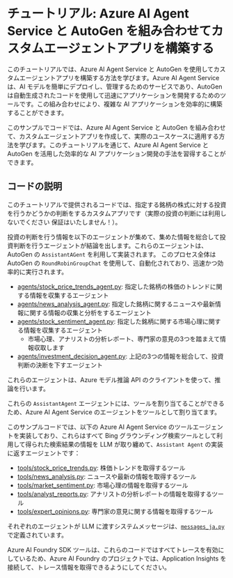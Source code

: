 # チュートリアル: Azure AI Agent Service と AutoGen を組み合わせてカスタムエージェントアプリを構築する

このチュートリアルでは、Azure AI Agent Service と AutoGen を使用してカスタムエージェントアプリを構築する方法を学びます。Azure AI Agent Service は、AI モデルを簡単にデプロイし、管理するためのサービスであり、AutoGen は自動生成されたコードを使用して迅速にアプリケーションを開発するためのツールです。この組み合わせにより、複雑な AI アプリケーションを効率的に構築することができます。

このサンプルでコードでは、Azure AI Agent Service と AutoGen を組み合わせて、カスタムエージェントアプリを作成して、実際のユースケースに適用する方法を学びます。このチュートリアルを通じて、Azure AI Agent Service と AutoGen を活用した効率的な AI アプリケーション開発の手法を習得することができます。

## コードの説明

このチュートリアルで提供されるコードでは、指定する銘柄の株式に対する投資を行うかどうかの判断をするカスタムアプリです（実際の投資の判断には利用しないでください 保証はいたしません！）。

投資の判断を行う情報を以下のエージェントが集めて、集めた情報を総合して投資判断を行うエージェントが結論を出します。これらのエージェントは、AutoGen の `AssistantAGent` を利用して実装されます。
このプロセス全体は AutoGen の `RoundRobinGroupChat` を使用して、自動化されており、迅速かつ効率的に実行されます。

- [agents/stock_price_trends_agent.py](./agents/stock_price_trends_agent.py): 指定した銘柄の株価のトレンドに関する情報を収集するエージェント
- [agents/news_analysis_agent.py](./agents/news_analysis_agent.py): 指定した銘柄に関するニュースや最新情報に関する情報の収集と分析をするエージェント
- [agents/stock_sentiment_agent.py](./agents/stock_sentiment_agent.py): 指定した銘柄に関する市場心理に関する情報を収集するエージェント
  - 市場心理、アナリストの分析レポート、専門家の意見の3つを踏まえて情報収取します
- [agents/investment_decision_agent.py](./agents/investment_decision_agent.py): 上記の3つの情報を総合して、投資判断の決断を下すエージェント

これらのエージェントは、Azure モデル推論 API のクライアントを使って、推論を行います。

これらの `AssistantAgent` エージェントには、ツールを割り当てることができるため、Azure AI Agent Service のエージェントをツールとして割り当てます。

このサンプルコードでは、以下の Azure AI Agent Service のツールエージェントを実装しており、これらはすべて Bing グラウンディング検索ツールとして利用して得られた検索結果の情報を LLM が取り纏めて、`Assistant Agent` の実装に返すエージェントです：

- [tools/stock_price_trends.py](./tools/stock_price_trends.py): 株価トレンドを取得するツール
- [tools/news_analysis.py](./tools/news_analysis.py): ニュースや最新の情報を取得するツール
- [tools/market_sentiment.py](./tools/market_sentiment.py): 市場心理の情報を取得するツール
- [tools/analyst_reports.py](./tools/analyst_reports.py): アナリストの分析レポートの情報を取得するツール
- [tools/expert_opinions.py](./tools/expert_opinions.py): 専門家の意見に関する情報を取得するツール

それぞれのエージェントが LLM に渡すシステムメッセージは、[`messages_ja.py`](./messages_ja.py) で定義されています。

Azure AI Foundry SDK ツールは、これらのコードではすべてトレースを有効にしているため、Azure AI Foundry のプロジェクトでは、Application Insights を接続して、トレース情報を取得できるようにしてください。
